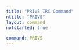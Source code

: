 ```yaml
---
title: "PRIVS IRC Command"
ntitle: "PRIVS"
layout: command
notstarted: true

command: PRIVS
---
```

